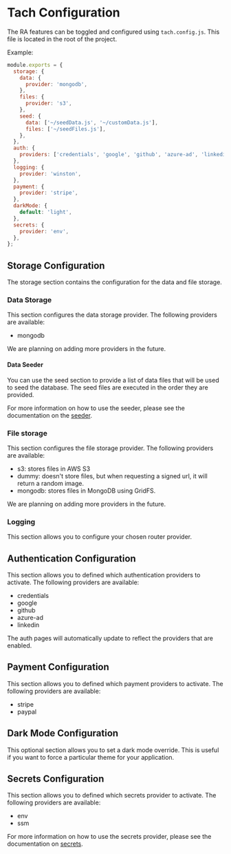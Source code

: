 # Tach Configuration

The RA features can be toggled and configured using `tach.config.js`. This file is located in the root of the project.

Example:

```javascript
module.exports = {
  storage: {
    data: {
      provider: 'mongodb',
    },
    files: {
      provider: 's3',
    },
    seed: {
      data: ['~/seedData.js', '~/customData.js'],
      files: ['~/seedFiles.js'],
    },
  },
  auth: {
    providers: ['credentials', 'google', 'github', 'azure-ad', 'linkedin'],
  },
  logging: {
    provider: 'winston',
  },
  payment: {
    provider: 'stripe',
  },
  darkMode: {
    default: 'light',
  },
  secrets: {
    provider: 'env',
  },
};
```

## Storage Configuration

The storage section contains the configuration for the data and file storage.

### Data Storage

This section configures the data storage provider. The following providers are available:

- mongodb

We are planning on adding more providers in the future.

#### Data Seeder

You can use the seed section to provide a list of data files that will be used to seed the database. The seed files are executed in the order they are provided.

For more information on how to use the seeder, please see the documentation on the [seeder](/docs/seeder.md).

### File storage

This section configures the file storage provider. The following providers are available:

- s3: stores files in AWS S3
- dummy: doesn't store files, but when requesting a signed url, it will return a random image.
- mongodb: stores files in MongoDB using GridFS.

We are planning on adding more providers in the future.

### Logging

This section allows you to configure your chosen router provider.

## Authentication Configuration

This section allows you to defined which authentication providers to activate. The following providers are available:

- credentials
- google
- github
- azure-ad
- linkedin

The auth pages will automatically update to reflect the providers that are enabled.

## Payment Configuration

This section allows you to defined which payment providers to activate. The following providers are available:

- stripe
- paypal

## Dark Mode Configuration

This optional section allows you to set a dark mode override. This is useful if you want to force a particular theme for your application.

## Secrets Configuration

This section allows you to defined which secrets provider to activate. The following providers are available:

- env
- ssm

For more information on how to use the secrets provider, please see the documentation on [secrets](/docs/secrets.md).

